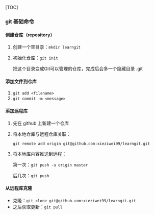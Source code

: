 [TOC]



### git 基础命令

#### 创建仓库（repository）

1. 创建一个空目录：`mkdir learngit`

2. 初始化仓库：`git init`

   把这个目录变成Git可以管理的仓库，完成后会多一个隐藏目录 .git

#### 添加文件到仓库

1. `git add <filename>`
2. `git commit -m <message>`

#### 添加远程库

1. 先在 github 上新建一个仓库

2. 将本地仓库与远程仓库关联：

   `git remote add origin git@github.com:xieziwei99/learngit.git`

3. 将本地库内容推送到远程：

   第一次：`git push -u origin master`

   后几次：`git push`

#### 从远程库克隆

- 克隆：`git clone git@github.com:xieziwei99/learngit.git`
- 之后获取更新：`git pull`